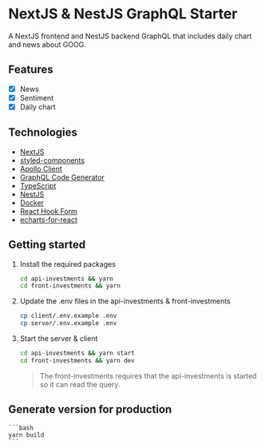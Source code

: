 # NextJS & NestJS GraphQL Starter

A NextJS frontend and NestJS backend GraphQL that includes daily chart and news about GOOG.

## Features

- [x] News
- [x] Sentiment
- [x] Daily chart

## Technologies

- [NextJS](https://nextjs.org/)
- [styled-components](https://styled-components.com/)
- [Apollo Client](https://www.apollographql.com/docs/react/)
- [GraphQL Code Generator](https://graphql-code-generator.com/)
- [TypeScript](https://www.typescriptlang.org/)
- [NestJS](https://nestjs.com/)
- [Docker](https://docs.docker.com/)
- [React Hook Form](https://react-hook-form.com/)
- [echarts-for-react](https://git.hust.cc/echarts-for-react/)

## Getting started

1. Install the required packages

   ```bash
   cd api-investments && yarn
   cd front-investments && yarn
   ```

2. Update the .env files in the api-investments & front-investments

   ```bash
   cp client/.env.example .env
   cp server/.env.example .env
   ```

3. Start the server & client
   ```bash
   cd api-investments && yarn start
   cd front-investments && yarn dev
   ```
   > The front-investments requires that the api-investments is started so it can read the query.

## Generate version for production

    ```bash
    yarn build
    ```
